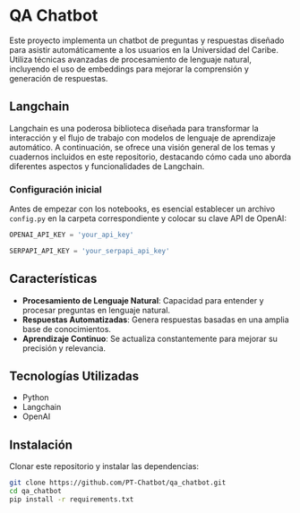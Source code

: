 # QA Chatbot

Este proyecto implementa un chatbot de preguntas y respuestas diseñado para asistir automáticamente a los usuarios en la Universidad del Caribe. Utiliza técnicas avanzadas de procesamiento de lenguaje natural, incluyendo el uso de embeddings para mejorar la comprensión y generación de respuestas.

## Langchain

Langchain es una poderosa biblioteca diseñada para transformar la interacción y el flujo de trabajo con modelos de lenguaje de aprendizaje automático. A continuación, se ofrece una visión general de los temas y cuadernos incluidos en este repositorio, destacando cómo cada uno aborda diferentes aspectos y funcionalidades de Langchain.

### Configuración inicial

Antes de empezar con los notebooks, es esencial establecer un archivo `config.py` en la carpeta correspondiente y colocar su clave API de OpenAI:

```python
OPENAI_API_KEY = 'your_api_key'
```

```python
SERPAPI_API_KEY = 'your_serpapi_api_key'
```

## Características

- **Procesamiento de Lenguaje Natural**: Capacidad para entender y procesar preguntas en lenguaje natural.
- **Respuestas Automatizadas**: Genera respuestas basadas en una amplia base de conocimientos.
- **Aprendizaje Continuo**: Se actualiza constantemente para mejorar su precisión y relevancia.

## Tecnologías Utilizadas

- Python
- Langchain
- OpenAI

## Instalación

Clonar este repositorio y instalar las dependencias:

```bash
git clone https://github.com/PT-Chatbot/qa_chatbot.git
cd qa_chatbot
pip install -r requirements.txt
```
